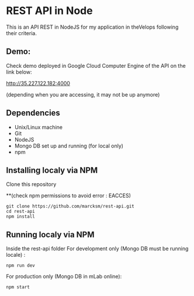 
# REST API in Node
This is an API REST in NodeJS for my application in theVelops following their criteria.

## Demo:

Check demo deployed in Google Cloud Computer Engine of the API on the link below:

http://35.227.122.182:4000

(depending when you are accessing, it may not be up anymore)

## Dependencies

* Unix/Linux machine
* Git
* NodeJS
* Mongo DB set up and running (for local only)
* npm

## Installing localy via NPM

Clone this repository

**(check npm permissions to avoid error : EACCES)
```
git clone https://github.com/marcksm/rest-api.git
cd rest-api
npm install
```
## Running localy via NPM

Inside the rest-api folder
For development only (Mongo DB must be running locale) :
```
npm run dev
```
For production only (Mongo DB in mLab online):
```
npm start
```
